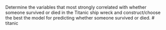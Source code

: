 Determine the variables that most strongly correlated with whether someone survived or died in the Titanic ship wreck and construct/choose the best the model for predicting whether someone survived or died. # titanic
